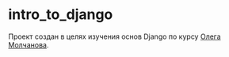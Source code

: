 # intro_to_django
Проект создан в целях изучения основ Django по курсу [Олега Молчанова](https://www.youtube.com/watch?v=T0Xi8gWDrQ0&list=PLlWXhlUMyooaDkd39pknA1-Olj54HtpjX).
